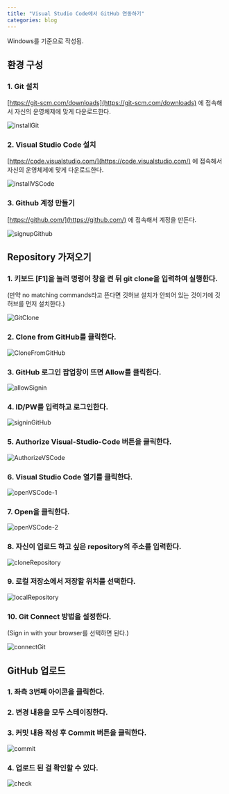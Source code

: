 ```yaml
---
title: "Visual Studio Code에서 GitHub 연동하기"
categories: blog
---
```

Windows를 기준으로 작성됨.

## 환경 구성

### 1. Git 설치
[https://git-scm.com/downloads](https://git-scm.com/downloads) 에 접속해서 자신의 운영체제에 맞게 다운로드한다.

![installGit](https://github.com/D-Cloude/Blog-site/assets/image/blog/GithubwithVSCode/00.png)

### 2. Visual Studio Code 설치

[https://code.visualstudio.com/](https://code.visualstudio.com/) 에 접속해서 자신의 운영체제에 맞게 다운로드한다.

![installVSCode](https://github.com/D-Cloude/Blog-site/assets/image/blog/GithubwithVSCode/01.png)

### 3. Github 계정 만들기

[https://github.com/](https://github.com/) 에 접속해서 계정을 만든다.

![signupGithub](https://github.com/D-Cloude/Blog-site/assets/image/blog/GithubwithVSCode/02.png)


## Repository 가져오기

### 1. 키보드 [F1]을 눌러 명령어 창을 켠 뒤 git clone을 입력하여 실행한다.
(만약 no matching commands라고 뜬다면 깃허브 설치가 안되어 있는 것이기에 깃허브를 먼저 설치한다.)

![GitClone](https://github.com/D-Cloude/Blog-site/assets/image/blog/GitHubwithVSCode/03.png)

### 2. Clone from GitHub를 클릭한다.

![CloneFromGitHub](https://github.com/D-Cloude/Blog-site/assets/image/blog/GitHubwithVSCode/04.png)

### 3. GitHub 로그인 팝업창이 뜨면 Allow를 클릭한다.

![allowSignin](https://github.com/D-Cloude/Blog-site/assets/image/blog/GitHubwithVSCode/05.png)

### 4. ID/PW를 입력하고 로그인한다.

![signinGitHub](https://github.com/D-Cloude/Blog-site/assets/image/blog/GitHubwithVSCode/06.png)

### 5. Authorize Visual-Studio-Code 버튼을 클릭한다.

![AuthorizeVSCode](https://github.com/D-Cloude/Blog-site/assets/image/blog/GitHubwithVSCode/07.png)

### 6. Visual Studio Code 열기를 클릭한다.

![openVSCode-1](https://github.com/D-Cloude/Blog-site/assets/image/blog/GitHubwithVSCode/08.png)

### 7. Open을 클릭한다.

![openVSCode-2](https://github.com/D-Cloude/Blog-site/assets/image/blog/GitHubwithVSCode/09.png)

### 8. 자신이 업로드 하고 싶은 repository의 주소를 입력한다.

![cloneRepository](https://github.com/D-Cloude/Blog-site/assets/image/blog/GitHubwithVSCode/10.png)

### 9. 로컬 저장소에서 저장할 위치를 선택한다.

![localRepository](https://github.com/D-Cloude/Blog-site/assets/image/blog/GitHubwithVSCode/11.png)

### 10. Git Connect 방법을 설정한다.
(Sign in with your browser를 선택하면 된다.)

![connectGit](https://github.com/D-Cloude/Blog-site/assets/image/blog/GitHubwithVSCode/12.png)


## GitHub 업로드

### 1. 좌측 3번째 아이콘을 클릭한다. 
### 2. 변경 내용을 모두 스테이징한다.
### 3. 커밋 내용 작성 후 Commit 버튼을 클릭한다.

![commit](https://github.com/D-Cloude/Blog-site/assets/image/blog/GitHubwithVSCode/14.png)

### 4. 업로드 된 걸 확인할 수 있다.

![check](https://github.com/D-Cloude/Blog-site/assets/image/blog/GitHubwithVSCode/15.png)